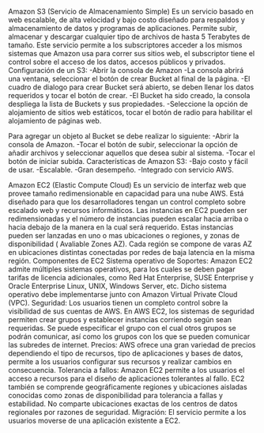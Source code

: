 Amazon S3 (Servicio de Almacenamiento Simple)
Es un servicio basado en web escalable, de alta velocidad y bajo costo diseñado para respaldos y almacenamiento de datos y programas de aplicaciones. Permite subir, almacenar y descargar cualquier tipo de archivos de hasta 5 Terabytes de tamaño. Este servicio permite a los subscriptores acceder a los mismos sistemas que Amazon usa para correr sus sitios web, el subscriptor tiene el control sobre el acceso de los datos, accesos públicos y privados.
Configuración de un S3:
-Abrir la consola de Amazon
-La consola abrirá una ventana, seleccionar el botón de crear Bucket al final de la página.
-El cuadro de dialogo para crear Bucket será abierto, se deben llenar los datos requeridos y tocar el botón de crear.
-El Bucket ha sido creado, la consola despliega la lista de Buckets y sus propiedades.
-Seleccione la opción de alojamiento de sitios web estáticos, tocar el botón de radio para habilitar el alojamiento de páginas web.


Para agregar un objeto al Bucket se debe realizar lo siguiente:
-Abrir la consola de Amazon.
-Tocar el botón de subir, seleccionar la opción de añadir archivos y seleccionar aquellos que desea subir al sistema.
-Tocar el botón de iniciar subida.
Características de Amazon S3:
-Bajo costo y fácil de usar.
-Escalable.
-Gran desempeño.
-Integrado con servicio AWS.

Amazon EC2 (Elastic Compute Cloud)
Es un servicio de interfaz web que provee tamaño redimensionable en capacidad para una nube AWS. Está diseñado para que los desarrolladores tengan un control completo sobre escalado web y recursos informáticos.
Las instancias en EC2 pueden ser redimensionadas y el número de instancias pueden escalar hacia arriba o hacia debajo de la manera en la cual será requerido. Estas instancias pueden ser lanzadas en uno o mas ubicaciones o regiones, y zonas de disponibilidad ( Avaliable Zones AZ). Cada región se compone de varas AZ en ubicaciones distintas conectadas por redes de baja latencia en la misma región.
Componentes de EC2
Sistema operativo de Soportes: 
Amazon EC2 admite múltiples sistemas operativos, para los cuales se deben pagar tarifas de licencia adicionales, como Red Hat Enterprise, SUSE Enterprise y Oracle Enterprise Linux, UNIX, Windows Server, etc. Dicho sistema operativo debe implementarse junto con Amazon Virtual Private Cloud (VPC).
Seguridad:
Los usuarios tienen un completo control sobre la visibilidad de sus cuentas de AWS. En AWS EC2, los sistemas de seguridad permiten crear grupos y establecer instancias corriendo según sean requeridas. Se puede especificar el grupo con el cual otros grupos se podrán comunicar, así como los grupos con los que se pueden comunicar las subredes de internet.
Precios:
AWS ofrece una gran variedad de precios dependiendo el tipo de recursos, tipo de aplicaciones y bases de datos, permite a los usuarios configurar sus recursos y realizar cambios en consecuencia.
Tolerancia a fallos:
Amazon EC2 permite a los usuarios el acceso a recursos para el diseño de aplicaciones tolerantes al fallo. EC2 también se comprende geográficamente regiones y ubicaciones aisladas conocidas como zonas de disponibilidad para tolerancia a fallas y estabilidad. No comparte ubicaciones exactas de los centros de datos regionales por razones de seguridad.
Migración:
El servicio permite a los usuarios moverse de una aplicación existente a EC2.












